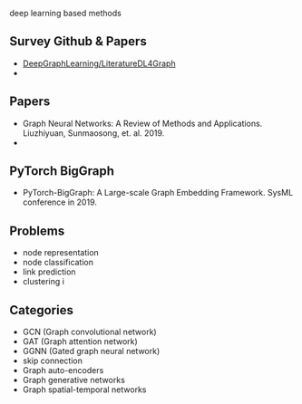 deep learning based methods

## Survey Github & Papers
- [DeepGraphLearning/LiteratureDL4Graph](https://github.com/DeepGraphLearning/LiteratureDL4Graph)
- 


## Papers
- Graph Neural Networks: A Review of Methods and Applications. Liuzhiyuan, Sunmaosong, et. al. 2019.
- 

## PyTorch BigGraph
- PyTorch-BigGraph: A Large-scale Graph Embedding Framework. SysML conference in 2019.



## Problems
- node representation
- node classification
- link prediction
- clustering
i

## Categories
- GCN (Graph convolutional network)
- GAT (Graph attention network)
- GGNN (Gated graph neural network)
- skip connection
- Graph auto-encoders
- Graph generative networks
- Graph spatial-temporal networks




